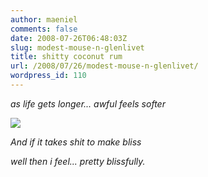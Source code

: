 ```yaml
---
author: maeniel
comments: false
date: 2008-07-26T06:48:03Z
slug: modest-mouse-n-glenlivet
title: shitty coconut rum
url: /2008/07/26/modest-mouse-n-glenlivet/
wordpress_id: 110
---
```


_as life gets longer... awful feels softer_

[![](https://maeniel.files.wordpress.com/2008/07/19559130_5de7b0d564.jpg)](https://maeniel.files.wordpress.com/2008/07/19559130_5de7b0d564.jpg)

_And if it takes shit to make bliss_

_well then i feel... pretty blissfully._
